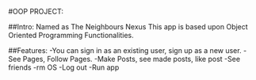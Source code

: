 
#OOP PROJECT:

##Intro:
Named as The Neighbours Nexus This app is based upon Object Oriented Programming Functionalities.

##Features:
-You can sign in as an existing user, sign up as a new user.
-See Pages, Follow Pages.
-Make Posts, see made posts, like post
-See friends
-rm OS
-Log out
-Run app


